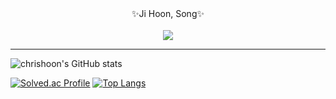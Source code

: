 <div align="center">✨Ji Hoon, Song✨<br><br>
  <img src="https://hits.seeyoufarm.com/api/count/incr/badge.svg?url=https%3A%2F%2Fgithub.com%2FchrishoonS&count_bg=%238ADAF1&title_bg=%231BC4F1&icon=&icon_color=%23E7E7E7&title=hits&edge_flat=false"/>
  
</div>

---

![chrishoon's GitHub stats](https://github-readme-stats.vercel.app/api?username=chrishoonS&show_icons=true&theme=radical)

[![Solved.ac Profile](http://mazassumnida.wtf/api/v2/generate_badge?boj=chrishoon90)](https://solved.ac/profile/chrishoon90/)
[![Top Langs](https://github-readme-stats.vercel.app/api/top-langs/?username=chrishoonS&layout=compact)](https://github.com/chrishoonS/)

<!--주석란
**chrishoonS/chrishoonS** is a ✨ _special_ ✨ repository because its `README.md` (this file) appears on your GitHub profile.

Here are some ideas to get you started:
- Hi there 👋
- 🔭 I’m currently working on ...
- 🌱 I’m currently learning ...
- 👯 I’m looking to collaborate on ...
- 🤔 I’m looking for help with ...
- 💬 Ask me about ...
- 📫 How to reach me: ...
- 😄 Pronouns: ...
- ⚡ Fun fact: ...
-->
